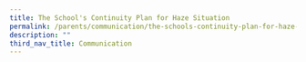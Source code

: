 ```yaml
---
title: The School's Continuity Plan for Haze Situation
permalink: /parents/communication/the-schools-continuity-plan-for-haze-situation/
description: ""
third_nav_title: Communication
---
```

